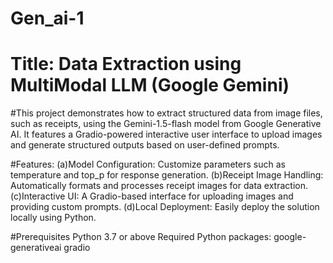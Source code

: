 # Gen_ai-1 
# Title: Data Extraction using MultiModal LLM (Google Gemini)  
#This project demonstrates how to extract structured data from image files, such as receipts, using the Gemini-1.5-flash model from Google Generative AI. It features a Gradio-powered interactive user interface to upload images and generate structured outputs based on user-defined prompts.


#Features:
         (a)Model Configuration: Customize parameters such as temperature and top_p for response generation.
         (b)Receipt Image Handling: Automatically formats and processes receipt images for data extraction.
         (c)Interactive UI: A Gradio-based interface for uploading images and providing custom prompts.
         (d)Local Deployment: Easily deploy the solution locally using Python.

#Prerequisites
  Python 3.7 or above
  Required Python packages:
         google-generativeai
         gradio         
